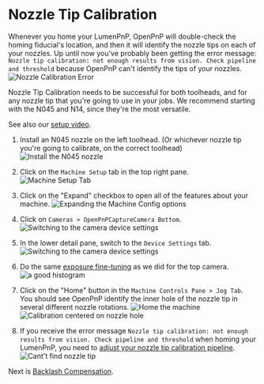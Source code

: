 # Nozzle Tip Calibration

Whenever you home your LumenPnP, OpenPnP will double-check the homing fiducial's location, and then it will identify the nozzle tips on each of your nozzles. Up until now you've probably been getting the error message: `Nozzle tip calibration: not enough results from vision. Check pipeline and threshold` because OpenPnP can't identify the tips of your nozzles.
![Nozzle Calibration Error](images/too-many-vision-redirects.png)

Nozzle Tip Calibration needs to be successful for both toolheads, and for any nozzle tip that you're going to use in your jobs. We recommend starting with the N045 and N14, since they're the most versatile.

See also our [setup video](https://youtube.com/watch?v=CSnczX6VJ7M&si=EnSIkaIECMiOmarE&t=1875).

1. Install an N045 nozzle on the left toolhead. (Or whichever nozzle tip you're going to calibrate, on the correct toolhead)
  ![Install the N045 nozzle](images/N045-nozzle-installed.png)

1. Click on the `Machine Setup` tab in the top right pane.
  ![Machine Setup Tab](images/Machine-Setup-Tab-3.png)

1. Click on the "Expand" checkbox to open all of the features about your machine.
  ![Expanding the Machine Config options](images/Expand-Checkbox-3.png)

1. Click on `Cameras > OpenPnPCaptureCamera Bottom`.
  ![Switching to the camera device settings](images/Bottom-camera-device-settings.png)

1. In the lower detail pane, switch to the `Device Settings` tab.
  ![Switching to the camera device settings](images/Bottom-camera-device-settings.png)

1. Do the same [exposure fine-tuning](../4-homing-fiducial/index.md#fine-tune-camera-exposure) as we did for the top camera.
  ![a good histogram](images/good-histogram.png)

1. Click on the "Home" button in the `Machine Controls Pane > Jog Tab`. You should see OpenPnP identify the inner hole of the nozzle tip in several different nozzle rotations.
  ![Home the machine](images/Connect-and-home.png)
  ![Calibration centered on nozzle hole](images/calibration-centered-on-nozzle-hole.png)

1. If you receive the error message `Nozzle tip calibration: not enough results from vision. Check pipeline and threshold` when homing your LumenPnP, you need to [adjust your nozzle tip calibration pipeline](../../vision-pipeline-adjustment/4-nozzle-calibration-pipeline.md).
![Cant't find nozzle tip](images/too-many-vision-redirects.png)

Next is [Backlash Compensation](../8-backlash-compensation/index.md).
